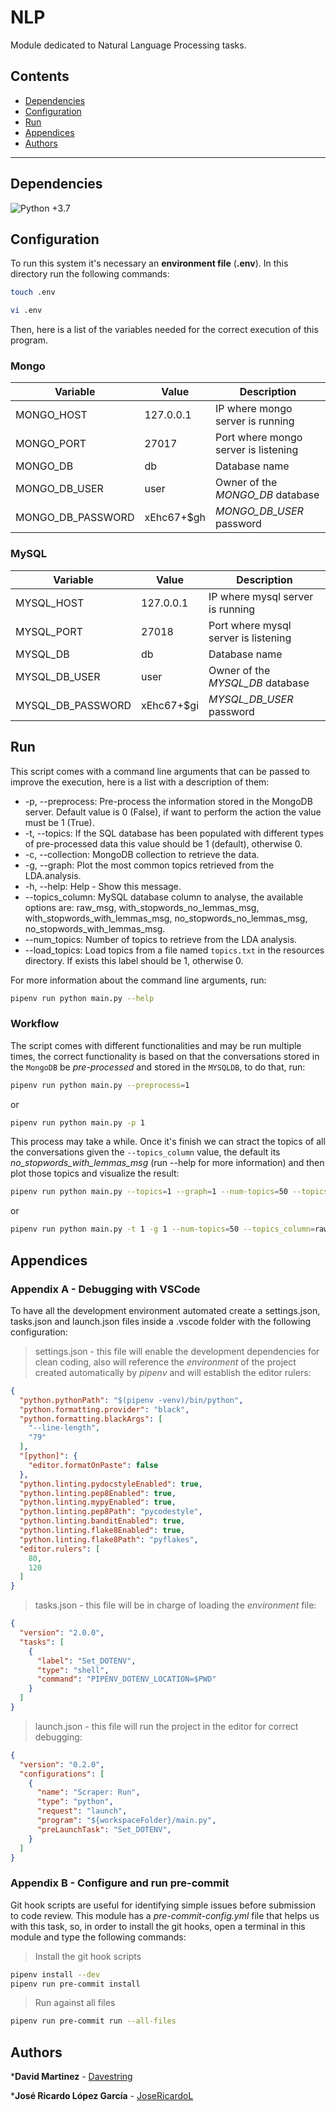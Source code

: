 # NLP

Module dedicated to Natural Language Processing tasks.

## Contents

- [Dependencies](#dependencies)
- [Configuration](#configuration)
- [Run](#run)
- [Appendices](#Appendices)
- [Authors](#Authors)

---

## Dependencies

![Python +3.7](https://img.shields.io/badge/python-+3.7-blue.svg)

## Configuration

To run this system it's necessary an **environment file** (**.env**). In this directory run the following commands:

``` bash
touch .env
```

``` bash
vi .env
```

Then, here is a list of the variables needed for the correct execution of this program.

### Mongo

| Variable          | Value       | Description                          |
| ----------------- | ----------- | ------------------------------------ |
| MONGO_HOST        | 127.0.0.1   | IP where mongo server is running     |
| MONGO_PORT        | 27017       | Port where mongo server is listening |
| MONGO_DB          | db          | Database name                        |
| MONGO_DB_USER     | user        | Owner of the _MONGO_DB_ database     |
| MONGO_DB_PASSWORD | xEhc67+$gh  | _MONGO_DB_USER_ password             |

### MySQL

| Variable          | Value       | Description                          |
| ----------------- | ----------- | ------------------------------------ |
| MYSQL_HOST        | 127.0.0.1   | IP where mysql server is running     |
| MYSQL_PORT        | 27018       | Port where mysql server is listening |
| MYSQL_DB          | db          | Database name                        |
| MYSQL_DB_USER     | user        | Owner of the _MYSQL_DB_ database     |
| MYSQL_DB_PASSWORD | xEhc67+$gi  | _MYSQL_DB_USER_ password             |

## Run

This script comes with a command line arguments that can be passed to improve the execution, here is a list with a description of them:

- -p, --preprocess: Pre-process the information stored in the MongoDB server. Default value is 0 (False), if want to perform the action the value must be 1 (True).
- -t, --topics: If the SQL database has been populated with different types of pre-processed data this value should be 1 (default), otherwise 0.
- -c, --collection: MongoDB collection to retrieve the data.
- -g, --graph: Plot the most common topics retrieved from the LDA.analysis.
- -h, --help: Help - Show this message.
- --topics_column: MySQL database column to analyse, the available options are: raw_msg, with_stopwords_no_lemmas_msg, with_stopwords_with_lemmas_msg, no_stopwords_no_lemmas_msg, no_stopwords_with_lemmas_msg.
- --num_topics: Number of topics to retrieve from the LDA analysis.
- --load_topics: Load topics from a file named `topics.txt` in the resources directory. If exists this label should be 1, otherwise 0.

For more information about the command line arguments, run:

```bash
pipenv run python main.py --help
```

### Workflow

The script comes with different functionalities and may be run multiple times, the correct functionality is based on that the conversations stored in the `MongoDB` be *pre-processed* and stored in the `MYSQLDB`, to do that, run:

```bash
pipenv run python main.py --preprocess=1
```

or 

```bash
pipenv run python main.py -p 1
```

This process may take a while. Once it's finish we can stract the topics of all the conversations given the `--topics_column` value, the default its *no_stopwords_with_lemmas_msg* (run --help for more information) and then plot those topics and visualize the result:

```bash
pipenv run python main.py --topics=1 --graph=1 --num-topics=50 --topics_column=raw_msg
```

or 

```bash
pipenv run python main.py -t 1 -g 1 --num-topics=50 --topics_column=raw_msg
```

## Appendices

### Appendix A - Debugging with VSCode

To have all the development environment automated create a settings.json, tasks.json and launch.json files inside a .vscode folder with the following configuration:

> settings.json - this file will enable the development dependencies for clean coding, also will reference the *environment* of the project created automatically by *pipenv* and will establish the editor rulers:

```json
{
  "python.pythonPath": "$(pipenv -venv)/bin/python",
  "python.formatting.provider": "black",
  "python.formatting.blackArgs": [
    "--line-length",
    "79"
  ],
  "[python]": {
    "editor.formatOnPaste": false
  },
  "python.linting.pydocstyleEnabled": true,
  "python.linting.pep8Enabled": true,
  "python.linting.mypyEnabled": true,
  "python.linting.pep8Path": "pycodestyle",
  "python.linting.banditEnabled": true,
  "python.linting.flake8Enabled": true,
  "python.linting.flake8Path": "pyflakes",
  "editor.rulers": [
    80,
    120
  ]
}
```

> tasks.json - this file will be in charge of loading the *environment* file:

```json
{
  "version": "2.0.0",
  "tasks": [
    {
      "label": "Set_DOTENV",
      "type": "shell",
      "command": "PIPENV_DOTENV_LOCATION=$PWD"
    }
  ]
}
```

> launch.json - this file will run the project in the editor for correct debugging:

```json
{
  "version": "0.2.0",
  "configurations": [
    {
      "name": "Scraper: Run",
      "type": "python",
      "request": "launch",
      "program": "${workspaceFolder}/main.py",
      "preLaunchTask": "Set_DOTENV",
    }
  ]
}
```

### Appendix B - Configure and run pre-commit

Git hook scripts are useful for identifying simple issues before submission to code review. This module has a *pre-commit-config.yml* file that helps us with this task, so, in order to install the git hooks, open a terminal in this module and type the following commands:

> Install the git hook scripts

```bash
pipenv install --dev
pipenv run pre-commit install
```

> Run against all files

```bash
pipenv run pre-commit run --all-files
```

## Authors

***David Martinez** - [Davestring](https://github.com/Davestring)

***José Ricardo López García** - [JoseRicardoL](https://github.com/JoseRicardoL)
